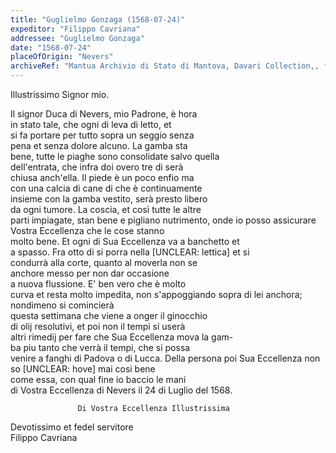 ```yaml
---
title: "Guglielmo Gonzaga (1568-07-24)"
expeditor: "Filippo Cavriana"
addressee: "Guglielmo Gonzaga"
date: "1568-07-24"
placeOfOrigin: "Nevers"
archiveRef: "Mantua Archivio di Stato di Mantova, Davari Collection,, fols. -"
---
```


Illustrissimo Signor  mio.

Il signor Duca di Nevers, mio Padrone, è hora   
in stato tale, che ogni di leva di letto, et   
si fa portare per tutto sopra un seggio senza   
pena et senza dolore alcuno. La gamba sta   
bene, tutte le piaghe sono consolidate salvo quella   
dell'entrata, che infra doi overo tre di serà   
chiusa anch'ella. Il piede è un poco enfio ma   
con una calcia di cane di che è continuamente   
insieme con la gamba vestito, serà presto libero   
da ogni tumore. La coscia, et così tutte le altre   
parti impiagate, stan bene e pigliano nutrimento, onde io posso assicurare Vostra Eccellenza  che le cose stanno   
molto bene. Et ogni di Sua Eccellenza  va a banchetto et   
a spasso. Fra otto di si porra nella [UNCLEAR: lettica] et si   
condurrà alla corte, quanto al moverla non se   
anchore messo per non dar occasione   
a nuova flussione. E' ben vero che è molto   
curva et resta molto impedita, non s'appoggiando sopra di lei anchora; nondimeno si comincierà   
questa settimana che viene a onger il ginocchio   
di olij resolutivi, et poi non il tempi si userà   
altri rimedij per fare che Sua Eccellenza  mova la gam-  
ba piu tanto che verrà il tempi, che si possa   
venire a fanghi di Padova o di Lucca. Della persona poi Sua Eccellenza  non so [UNCLEAR: hove] mai cosi bene   
come essa, con qual fine io baccio le mani   
di Vostra Eccellenza  di Nevers il 24 di Luglio del 1568.


                   Di Vostra Eccellenza Illustrissima   
Devotissimo  et fedel servitore   
Filippo Cavriana

